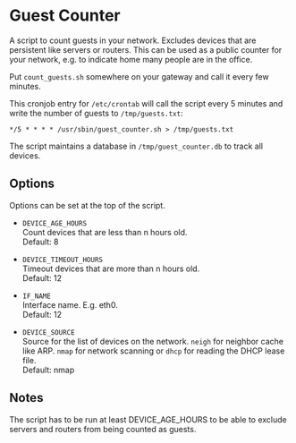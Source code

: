 # Guest Counter

A script to count guests in your network. Excludes devices that are persistent like servers or routers.
This can be used as a public counter for your network, e.g. to indicate home many people are in the office. 

Put `count_guests.sh` somewhere on your gateway and call it every few minutes.

This cronjob entry for `/etc/crontab` will call the script every 5 minutes and write the number of guests to `/tmp/guests.txt`:

```
*/5 * * * * /usr/sbin/guest_counter.sh > /tmp/guests.txt
```

The script maintains a database in `/tmp/guest_counter.db` to track all devices.

## Options

Options can be set at the top of the script.

* `DEVICE_AGE_HOURS`  
  Count devices that are less than n hours old.  
  Default: 8

* `DEVICE_TIMEOUT_HOURS`  
  Timeout devices that are more than n hours old.  
  Default: 12

* `IF_NAME`  
  Interface name. E.g. eth0.  
  Default: 12

* `DEVICE_SOURCE`  
  Source for the list of devices on the network. `neigh` for neighbor cache like ARP. `nmap` for network scanning or `dhcp` for reading the DHCP lease file.  
  Default: nmap

## Notes

The script has to be run at least DEVICE_AGE_HOURS to be able to exclude servers and routers from being counted as guests.
